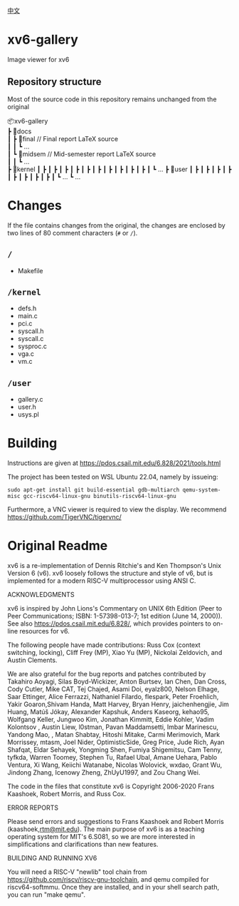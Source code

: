 [中文](https://github.com/georgetian3/xv6-gallery/blob/main/README.zh.md)

# xv6-gallery

Image viewer for xv6

## Repository structure

Most of the source code in this repository remains unchanged from the original 

📦xv6-gallery  
 ┣ 📂docs  
 ┃ ┣ 📂final // Final report LaTeX source  
 ┃ ┃ ┗ ...  
 ┃ ┗ 📂midsem // Mid-semester report LaTeX source  
 ┃ ┃ ┗ ...  
 ┣ 📂kernel 
 ┃ ┣ 
 ┃ ┣ 
 ┃ ┣ 
 ┃ ┣ 
 ┃ ┣ 
 ┃ ┣ 
 ┃ ┣ 
 ┃ ┣ 
 ┃ ┣ 
 ┃ ┣ 
 ┃ ┗ ...
 ┣ 📂user 
 ┃ ┣ 
 ┃ ┣ 
 ┃ ┣ 
 ┃ ┣ 
 ┃ ┣ 
 ┃ ┣ 
 ┃ ┣ 
 ┃ ┣ 
 ┃ ┗ ...
 ┗ ...

# Changes

If the file contains changes from the original, the changes are enclosed by two lines of 80 comment characters (`#` or `/`).

## `/`
- Makefile

## `/kernel`
- defs.h
- main.c
- pci.c
- syscall.h
- syscall.c
- sysproc.c
- vga.c
- vm.c

## `/user`
- gallery.c
- user.h
- usys.pl

# Building

Instructions are given at https://pdos.csail.mit.edu/6.828/2021/tools.html

The project has been tested on WSL Ubuntu 22.04, namely by issueing:

`sudo apt-get install git build-essential gdb-multiarch qemu-system-misc gcc-riscv64-linux-gnu binutils-riscv64-linux-gnu `

Furthermore, a VNC viewer is required to view the display. We recommend https://github.com/TigerVNC/tigervnc/

# Original Readme

xv6 is a re-implementation of Dennis Ritchie's and Ken Thompson's Unix
Version 6 (v6).  xv6 loosely follows the structure and style of v6,
but is implemented for a modern RISC-V multiprocessor using ANSI C.

ACKNOWLEDGMENTS

xv6 is inspired by John Lions's Commentary on UNIX 6th Edition (Peer
to Peer Communications; ISBN: 1-57398-013-7; 1st edition (June 14,
2000)). See also https://pdos.csail.mit.edu/6.828/, which
provides pointers to on-line resources for v6.

The following people have made contributions: Russ Cox (context switching,
locking), Cliff Frey (MP), Xiao Yu (MP), Nickolai Zeldovich, and Austin
Clements.

We are also grateful for the bug reports and patches contributed by
Takahiro Aoyagi, Silas Boyd-Wickizer, Anton Burtsev, Ian Chen, Dan
Cross, Cody Cutler, Mike CAT, Tej Chajed, Asami Doi, eyalz800, Nelson
Elhage, Saar Ettinger, Alice Ferrazzi, Nathaniel Filardo, flespark,
Peter Froehlich, Yakir Goaron,Shivam Handa, Matt Harvey, Bryan Henry,
jaichenhengjie, Jim Huang, Matúš Jókay, Alexander Kapshuk, Anders
Kaseorg, kehao95, Wolfgang Keller, Jungwoo Kim, Jonathan Kimmitt,
Eddie Kohler, Vadim Kolontsov , Austin Liew, l0stman, Pavan
Maddamsetti, Imbar Marinescu, Yandong Mao, , Matan Shabtay, Hitoshi
Mitake, Carmi Merimovich, Mark Morrissey, mtasm, Joel Nider,
OptimisticSide, Greg Price, Jude Rich, Ayan Shafqat, Eldar Sehayek,
Yongming Shen, Fumiya Shigemitsu, Cam Tenny, tyfkda, Warren Toomey,
Stephen Tu, Rafael Ubal, Amane Uehara, Pablo Ventura, Xi Wang, Keiichi
Watanabe, Nicolas Wolovick, wxdao, Grant Wu, Jindong Zhang, Icenowy
Zheng, ZhUyU1997, and Zou Chang Wei.

The code in the files that constitute xv6 is
Copyright 2006-2020 Frans Kaashoek, Robert Morris, and Russ Cox.

ERROR REPORTS

Please send errors and suggestions to Frans Kaashoek and Robert Morris
(kaashoek,rtm@mit.edu). The main purpose of xv6 is as a teaching
operating system for MIT's 6.S081, so we are more interested in
simplifications and clarifications than new features.

BUILDING AND RUNNING XV6

You will need a RISC-V "newlib" tool chain from
https://github.com/riscv/riscv-gnu-toolchain, and qemu compiled for
riscv64-softmmu. Once they are installed, and in your shell
search path, you can run "make qemu".

